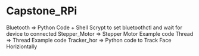 # Capstone_RPi
Bluetooth => Python Code + Shell Scrypt to set bluetoothctl and wait for device to connected
Stepper_Motor => Stepper Motor Example code
Thread => Thread Example code
Tracker_hor => Python code to Track Face Horiziontally
